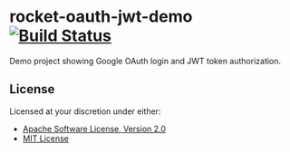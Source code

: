 # rocket-oauth-jwt-demo [![Build Status][build.svg]][build]

Demo project showing Google OAuth login and JWT token authorization.

## License

Licensed at your discretion under either:

 - [Apache Software License, Version 2.0](./LICENSE-APACHE)
 - [MIT License](./LICENSE-MIT)

 [build]: https://github.com/naftulikay/rocket-oauth-jwt-demo/actions/workflows/rust.yml
 [build.svg]: https://github.com/naftulikay/rocket-oauth-jwt-demo/actions/workflows/rust.yml/badge.svg